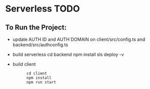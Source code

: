 # Serverless TODO

## To Run the Project:

- update AUTH ID and AUTH DOMAIN on client/src/config.ts and backend/src/authconfig.ts

- build serverless 
			cd backend
			npm install
			sls deploy -v
		

- build client
		
			cd client
			npm install
			npm run start
		




